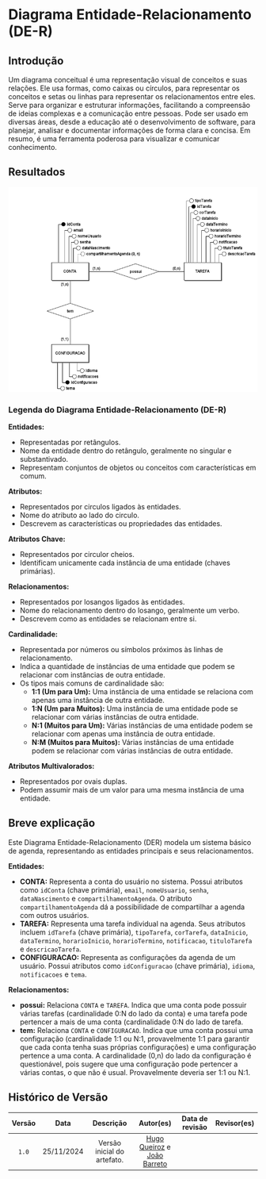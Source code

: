 # Diagrama Entidade-Relacionamento (DE-R)

## Introdução

Um diagrama conceitual é uma representação visual de conceitos e suas relações. Ele usa formas, como caixas ou círculos, para representar os conceitos e setas ou linhas para representar os relacionamentos entre eles. Serve para organizar e estruturar informações, facilitando a compreensão de ideias complexas e a comunicação entre pessoas. Pode ser usado em diversas áreas, desde a educação até o desenvolvimento de software, para planejar, analisar e documentar informações de forma clara e concisa. Em resumo, é uma ferramenta poderosa para visualizar e comunicar conhecimento.

## Resultados

<center>

![MER](./Conceitual.png)

</center>

### Legenda do Diagrama Entidade-Relacionamento (DE-R)

**Entidades:**

* Representadas por retângulos.
* Nome da entidade dentro do retângulo, geralmente no singular e substantivado.
* Representam conjuntos de objetos ou conceitos com características em comum.

**Atributos:**

* Representados por circulos ligados às entidades.
* Nome do atributo ao lado do circulo.
* Descrevem as características ou propriedades das entidades.

**Atributos Chave:**

* Representados por circulor cheios.
* Identificam unicamente cada instância de uma entidade (chaves primárias).

**Relacionamentos:**

* Representados por losangos ligados às entidades.
* Nome do relacionamento dentro do losango, geralmente um verbo.
* Descrevem como as entidades se relacionam entre si.

**Cardinalidade:**

* Representada por números ou símbolos próximos às linhas de relacionamento.
* Indica a quantidade de instâncias de uma entidade que podem se relacionar com instâncias de outra entidade.
* Os tipos mais comuns de cardinalidade são:
    * **1:1 (Um para Um):** Uma instância de uma entidade se relaciona com apenas uma instância de outra entidade.
    * **1:N (Um para Muitos):** Uma instância de uma entidade pode se relacionar com várias instâncias de outra entidade.
    * **N:1 (Muitos para Um):** Várias instâncias de uma entidade podem se relacionar com apenas uma instância de outra entidade.
    * **N:M (Muitos para Muitos):** Várias instâncias de uma entidade podem se relacionar com várias instâncias de outra entidade.

**Atributos Multivalorados:**

* Representados por ovais duplas.
* Podem assumir mais de um valor para uma mesma instância de uma entidade.

## Breve explicação

Este Diagrama Entidade-Relacionamento (DER) modela um sistema básico de agenda, representando as entidades principais e seus relacionamentos.

**Entidades:**

* **CONTA:** Representa a conta do usuário no sistema. Possui atributos como `idConta` (chave primária), `email`, `nomeUsuario`, `senha`, `dataNascimento` e `compartilhamentoAgenda`. O atributo `compartilhamentoAgenda` dá a possibilidade de compartilhar a agenda com outros usuários.
* **TAREFA:** Representa uma tarefa individual na agenda. Seus atributos incluem `idTarefa` (chave primária), `tipoTarefa`, `corTarefa`, `dataInicio`, `dataTermino`, `horarioInicio`, `horarioTermino`, `notificacao`, `tituloTarefa` e `descricaoTarefa`.
* **CONFIGURACAO:** Representa as configurações da agenda de um usuário. Possui atributos como `idConfiguracao` (chave primária), `idioma`, `notificacoes` e `tema`.

**Relacionamentos:**

* **possui:** Relaciona `CONTA` e `TAREFA`. Indica que uma conta pode possuir várias tarefas (cardinalidade 0:N do lado da conta) e uma tarefa pode pertencer a mais de uma conta (cardinalidade 0:N do lado de tarefa.
* **tem:** Relaciona `CONTA` e `CONFIGURACAO`. Indica que uma conta possui uma configuração (cardinalidade 1:1 ou N:1, provavelmente 1:1 para garantir que cada conta tenha suas próprias configurações) e uma configuração pertence a uma conta. A cardinalidade (0,n) do lado da configuração é questionável, pois sugere que uma configuração pode pertencer a várias contas, o que não é usual.  Provavelmente deveria ser 1:1 ou N:1.

## Histórico de Versão

| Versão | Data | Descrição | Autor(es) | Data de revisão | Revisor(es) |
| :-: | :-: | :-: | :-: | :-: | :-: |
| `1.0` | 25/11/2024  | Versão inicial do artefato. | [Hugo Queiroz](https://github.com/melohugo) e [João Barreto](https://github.com/JoaoBarreto03) |  |   |
